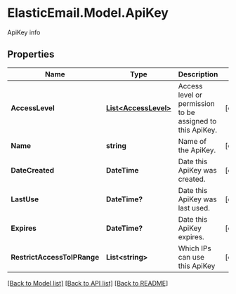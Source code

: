 # ElasticEmail.Model.ApiKey
ApiKey info
## Properties

Name | Type | Description | Notes
------------ | ------------- | ------------- | -------------
**AccessLevel** | [**List&lt;AccessLevel&gt;**](AccessLevel.md) | Access level or permission to be assigned to this ApiKey. | [optional] 
**Name** | **string** | Name of the ApiKey. | [optional] 
**DateCreated** | **DateTime** | Date this ApiKey was created. | [optional] 
**LastUse** | **DateTime?** | Date this ApiKey was last used. | [optional] 
**Expires** | **DateTime?** | Date this ApiKey expires. | [optional] 
**RestrictAccessToIPRange** | **List&lt;string&gt;** | Which IPs can use this ApiKey | [optional] 

[[Back to Model list]](../README.md#documentation-for-models) [[Back to API list]](../README.md#documentation-for-api-endpoints) [[Back to README]](../README.md)

